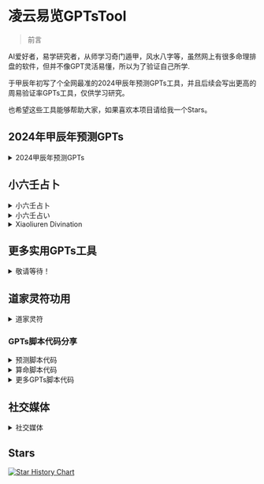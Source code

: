# 凌云易览GPTsTool
> 前言

  AI爱好者，易学研究者，从师学习奇门遁甲，风水八字等，虽然网上有很多命理排盘的软件，但并不像GPT灵活易懂，所以为了验证自己所学.

于甲辰年初写了个全网最准的2024甲辰年预测GPTs工具，并且后续会写出更高的周易验证率GPTs工具，仅供学习研究。

也希望这些工具能够帮助大家，如果喜欢本项目请给我一个Stars。

## 2024年甲辰年预测GPTs

<details>

<summary>2024甲辰年预测GPTs</summary>

### [甲辰年预测GPTs](https://chat.openai.com/g/g-wCF8ISu58-ling-yun-yi-lan)

**[演示视频](https://github.com/Chiliovo/Lingyun-Yilan/blob/main/Demo.mp4?raw=true)**

**[演示图片](https://github.com/Chiliovo/Lingyun-Yilan/blob/main/Demo.mp4?raw=true)**

#### 更新日志

- 2024-02-20

  创建 2024甲辰年预测GPTs工具

- 2024-02-22

  新增 2024甲辰年月份预测

- 2024-02-27

  新增 2024甲辰年预测月份气候变化

- 2024-02-28

  新增 2024甲辰年预测月份五行喜用

- 2024-02-29
  
  新增 2024甲辰年预测月份干支关系
  
  </details>

## 小六壬占卜

<details>

<summary>小六壬占卜</summary>


### [小六壬GPTs](https://chatgpt.com/g/g-mp3gLcbXr-xiao-liu-ren-ling-yun-yi-lan)

**[小六壬演示视频](https://github.com/Chiliovo/Lingyun-Yilan/blame/main/xiaoliuren.mp4)**

#### 更新日志

- 2024-06-8

  创建 小六壬GPTs工具

</details>


<details>

<summary>小六壬占い</summary>

## 小六壬占い

  > 小六壬（孔明六曜星）は、中国の伝統的な暦法における注目で、毎日の凶吉を示すために使用されます。


### [小六壬占いGPTs](https://chatgpt.com/g/g-K8jK77ozk-xiao-liu-ren-ling-yun-yi-lan)

**[小六壬デモビデオ](https://github.com/Chiliovo/Lingyun-Yilan/blame/main/xiaoliuren.mp4)**

#### 更新ログ

- 2024-06-8

  小六壬GPTsツールを作成する

</details>

<details>

<summary>Xiaoliuren Divination</summary>

## Xiaoliuren Divination

 > Xiao Liu Ren (Kongming's Six Luminaries), is a notation in the traditional Chinese calendar, used to indicate the daily auspicious and inauspicious events.

### [Xiaoliuren Divination GPTs](https://chatgpt.com/g/g-SfS0RWgwV-xiaoliuren-divination-lingyun-yi-lan)

**[Xiaoliuren Demo Video](https://github.com/Chiliovo/Lingyun-Yilan/blame/main/xiaoliuren.mp4)**

#### Update Log

- 2024-06-8

  Create the Xiao Liu Ren GPTs tool

</details>

## 更多实用GPTs工具

<details>

<summary>敬请等待！</summary>

**[正在肝中](https://github.com/Chiliovo)**

</details>

## 道家灵符功用

<details>

<summary>道家灵符</summary>

**[正在传输](https://github.com/Chiliovo)**


</details>

### GPTs脚本代码分享

<details>

<summary>预测脚本代码</summary>

```jsx
正在连夜肝中，敬请期待！！
```
</details>

<details>

<summary>算命脚本代码</summary>

```jsx
正在连夜肝中，敬请期待！！
```

</details>

<details>

<summary>更多GPTs脚本代码</summary>

```jsx
敬请期待！！
```

</details>

## 社交媒体

<details>

<summary>社交媒体</summary>

#### [个人主页：Chiliovo](https://github.com/Chiliovo)

#### [X（twitter）：LingYunYiLan](https://twitter.com/LingyunYilan)

</details>

## Stars 

[![Star History Chart](https://api.star-history.com/svg?repos=LingYunYiLan/GPTsTool&type=Timeline)](https://star-history.com/#LingYunYiLan/GPTsTool&Timeline)

